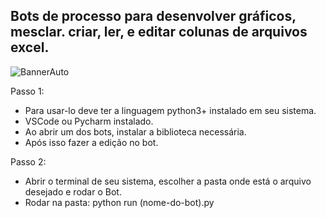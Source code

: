 ## Bots de processo para desenvolver gráficos, mesclar. criar, ler, e editar colunas de arquivos excel.

![BannerAuto](https://github.com/user-attachments/assets/a5c0439f-96f5-4267-808a-d0a9239061f0)



Passo 1:
- Para usar-lo deve ter a linguagem python3+ instalado em seu sistema.
- VSCode ou Pycharm instalado. 
- Ao abrir um dos bots, instalar a biblioteca necessária.
- Após isso fazer a edição no bot.

Passo 2:
- Abrir o terminal de seu sistema, escolher a pasta onde está o arquivo desejado e rodar o Bot.
- Rodar na pasta: python run (nome-do-bot).py
